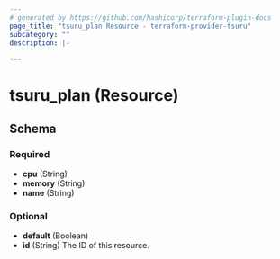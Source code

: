 ```yaml
---
# generated by https://github.com/hashicorp/terraform-plugin-docs
page_title: "tsuru_plan Resource - terraform-provider-tsuru"
subcategory: ""
description: |-
  
---
```


# tsuru_plan (Resource)





<!-- schema generated by tfplugindocs -->
## Schema

### Required

- **cpu** (String)
- **memory** (String)
- **name** (String)

### Optional

- **default** (Boolean)
- **id** (String) The ID of this resource.


